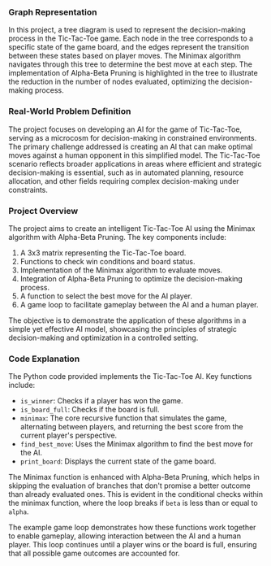 ### Graph Representation
In this project, a tree diagram is used to represent the decision-making process in the Tic-Tac-Toe game. Each node in the tree corresponds to a specific state of the game board, and the edges represent the transition between these states based on player moves. The Minimax algorithm navigates through this tree to determine the best move at each step. The implementation of Alpha-Beta Pruning is highlighted in the tree to illustrate the reduction in the number of nodes evaluated, optimizing the decision-making process.

### Real-World Problem Definition
The project focuses on developing an AI for the game of Tic-Tac-Toe, serving as a microcosm for decision-making in constrained environments. The primary challenge addressed is creating an AI that can make optimal moves against a human opponent in this simplified model. The Tic-Tac-Toe scenario reflects broader applications in areas where efficient and strategic decision-making is essential, such as in automated planning, resource allocation, and other fields requiring complex decision-making under constraints.

### Project Overview
The project aims to create an intelligent Tic-Tac-Toe AI using the Minimax algorithm with Alpha-Beta Pruning. The key components include:
1. A 3x3 matrix representing the Tic-Tac-Toe board.
2. Functions to check win conditions and board status.
3. Implementation of the Minimax algorithm to evaluate moves.
4. Integration of Alpha-Beta Pruning to optimize the decision-making process.
5. A function to select the best move for the AI player.
6. A game loop to facilitate gameplay between the AI and a human player.

The objective is to demonstrate the application of these algorithms in a simple yet effective AI model, showcasing the principles of strategic decision-making and optimization in a controlled setting.

### Code Explanation
The Python code provided implements the Tic-Tac-Toe AI. Key functions include:
- `is_winner`: Checks if a player has won the game.
- `is_board_full`: Checks if the board is full.
- `minimax`: The core recursive function that simulates the game, alternating between players, and returning the best score from the current player's perspective.
- `find_best_move`: Uses the Minimax algorithm to find the best move for the AI.
- `print_board`: Displays the current state of the game board.

The Minimax function is enhanced with Alpha-Beta Pruning, which helps in skipping the evaluation of branches that don't promise a better outcome than already evaluated ones. This is evident in the conditional checks within the minimax function, where the loop breaks if `beta` is less than or equal to `alpha`. 

The example game loop demonstrates how these functions work together to enable gameplay, allowing interaction between the AI and a human player. This loop continues until a player wins or the board is full, ensuring that all possible game outcomes are accounted for.
